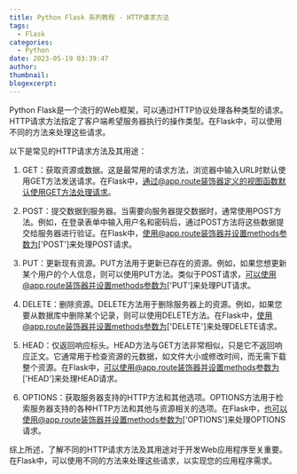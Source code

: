 ```yaml
---
title: Python Flask 系列教程 - HTTP请求方法
tags:
  - Flask
categories:
  - Python
date: 2023-05-19 03:39:47
author:
thumbnail:
blogexcerpt:
---
```

Python Flask是一个流行的Web框架，可以通过HTTP协议处理各种类型的请求。HTTP请求方法指定了客户端希望服务器执行的操作类型。在Flask中，可以使用不同的方法来处理这些请求。

以下是常见的HTTP请求方法及其用途：

1. GET：获取资源或数据。这是最常用的请求方法，浏览器中输入URL时默认使用GET方法发送请求。在Flask中，通过@app.route装饰器定义的视图函数默认使用GET方法处理请求。

2. POST：提交数据到服务器。当需要向服务器提交数据时，通常使用POST方法。例如，在登录表单中输入用户名和密码后，通过POST方法将这些数据提交给服务器进行验证。在Flask中，使用@app.route装饰器并设置methods参数为['POST']来处理POST请求。

3. PUT：更新现有资源。PUT方法用于更新已存在的资源。例如，如果您想更新某个用户的个人信息，则可以使用PUT方法。类似于POST请求，可以使用@app.route装饰器并设置methods参数为['PUT']来处理PUT请求。

4. DELETE：删除资源。DELETE方法用于删除服务器上的资源。例如，如果您要从数据库中删除某个记录，则可以使用DELETE方法。在Flask中，使用@app.route装饰器并设置methods参数为['DELETE']来处理DELETE请求。

5. HEAD：仅返回响应标头。HEAD方法与GET方法非常相似，只是它不返回响应正文。它通常用于检查资源的元数据，如文件大小或修改时间，而无需下载整个资源。在Flask中，可以使用@app.route装饰器并设置methods参数为['HEAD']来处理HEAD请求。

6. OPTIONS：获取服务器支持的HTTP方法和其他选项。OPTIONS方法用于检索服务器支持的各种HTTP方法和其他与资源相关的选项。在Flask中，也可以使用@app.route装饰器并设置methods参数为['OPTIONS']来处理OPTIONS请求。

综上所述，了解不同的HTTP请求方法及其用途对于开发Web应用程序至关重要。在Flask中，可以使用不同的方法来处理这些请求，以实现您的应用程序需求。
